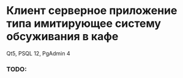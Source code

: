 <h1>Клиент серверное приложение типа имитирующее систему обсуживания в кафе</h1>

Qt5, PSQL 12, PgAdmin 4



<h3> TODO: </h3>

